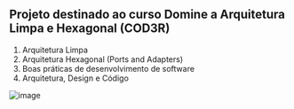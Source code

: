## Projeto destinado ao curso Domine a Arquitetura Limpa e Hexagonal (COD3R) 
1. Arquitetura Limpa
2. Arquitetura Hexagonal (Ports and Adapters)
3. Boas práticas de desenvolvimento de software
4. Arquitetura, Design e Código

![image](https://github.com/user-attachments/assets/01fb6c58-f654-40c1-a4ab-bea917bac4e6)

